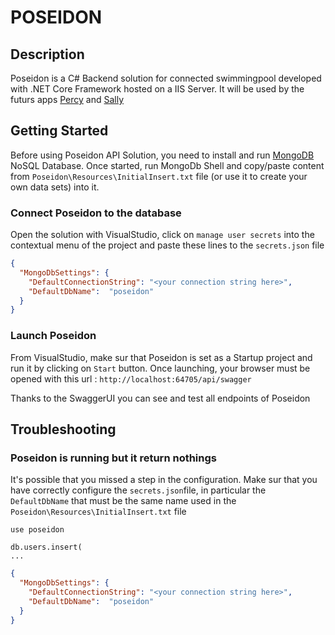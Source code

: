 ﻿# POSEIDON

## Description
Poseidon is a C# Backend solution for connected swimmingpool developed with .NET Core Framework hosted on a IIS Server. It will be used by the futurs apps [Percy]() and [Sally]()


## Getting Started
Before using Poseidon API Solution, you need to install and run [MongoDB](https://docs.mongodb.com/v3.0/tutorial/install-mongodb-on-windows/) NoSQL Database. Once started, run MongoDb Shell and copy/paste content from `Poseidon\Resources\InitialInsert.txt` file (or use it to create your own data sets) into it.

### Connect Poseidon to the database
Open the solution with VisualStudio, click on `manage user secrets` into the contextual menu of the project and paste these lines to the `secrets.json` file
```json
{
  "MongoDbSettings": {
    "DefaultConnectionString": "<your connection string here>",
    "DefaultDbName":  "poseidon"
  }
}
```

### Launch Poseidon
From VisualStudio, make sur that Poseidon is set as a Startup project and run it by clicking on `Start` button. Once launching, your browser must be opened with this url : `http://localhost:64705/api/swagger`

Thanks to the SwaggerUI you can see and test all endpoints of Poseidon


## Troubleshooting
### Poseidon is running but it return nothings
It's possible that you missed a step in the configuration. Make sur that you have correctly configure the `secrets.json`file, in particular the `DefaultDbName` that must be the same name used in the `Poseidon\Resources\InitialInsert.txt` file
```
use poseidon
 
db.users.insert(
...
```
```json
{
  "MongoDbSettings": {
    "DefaultConnectionString": "<your connection string here>",
    "DefaultDbName":  "poseidon"
  }
}
```